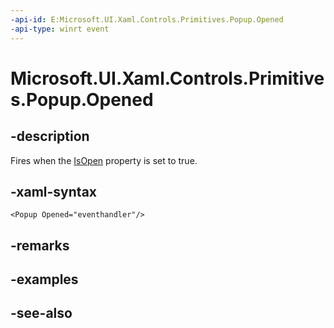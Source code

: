 ```yaml
---
-api-id: E:Microsoft.UI.Xaml.Controls.Primitives.Popup.Opened
-api-type: winrt event
---
```


<!-- Event syntax
public event Windows.Foundation.EventHandler Opened<object>
-->

# Microsoft.UI.Xaml.Controls.Primitives.Popup.Opened

## -description
Fires when the [IsOpen](popup_isopen.md) property is set to true.

## -xaml-syntax
```xaml
<Popup Opened="eventhandler"/>
```


## -remarks

## -examples

## -see-also
